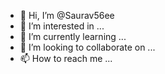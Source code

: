 - 👋 Hi, I’m @Saurav56ee
- 👀 I’m interested in ...
- 🌱 I’m currently learning ...
- 💞️ I’m looking to collaborate on ...
- 📫 How to reach me ...

<!---
Saurav56ee/Saurav56ee is a ✨ special ✨ repository because its `README.md` (this file) appears on your GitHub profile.
You can click the Preview link to take a look at your changes.
--->
